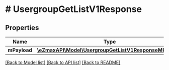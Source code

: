 # # UsergroupGetListV1Response

## Properties

Name | Type | Description | Notes
------------ | ------------- | ------------- | -------------
**mPayload** | [**\eZmaxAPI\Model\UsergroupGetListV1ResponseMPayload**](UsergroupGetListV1ResponseMPayload.md) |  |

[[Back to Model list]](../../README.md#models) [[Back to API list]](../../README.md#endpoints) [[Back to README]](../../README.md)
